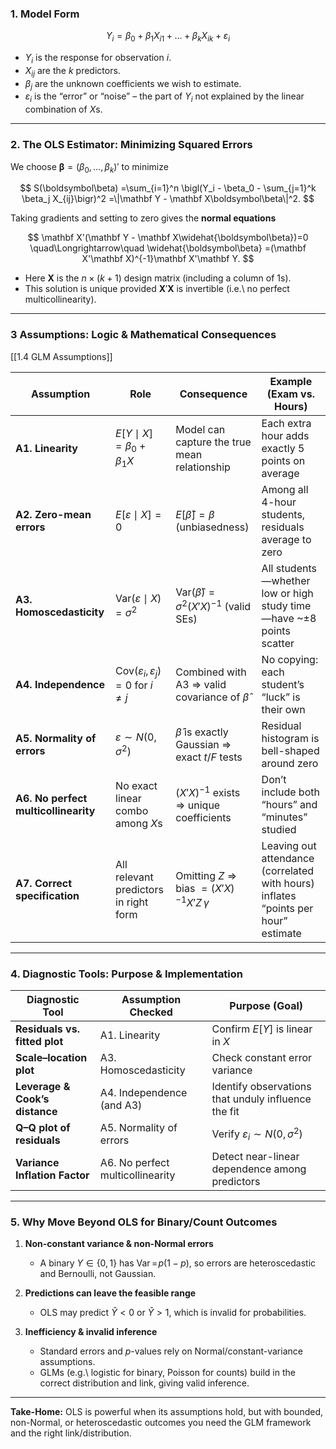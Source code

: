 

### 1. Model Form

$$
Y_i = \beta_0 + \beta_1 X_{i1} + \dots + \beta_k X_{ik} + \varepsilon_i
$$

* $Y_i$ is the response for observation $i$.
* $X_{ij}$ are the $k$ predictors.
* $\beta_j$ are the unknown coefficients we wish to estimate.
* $\varepsilon_i$ is the “error” or “noise” – the part of $Y_i$ not explained by the linear combination of $X$s.

---

### 2. The OLS Estimator: Minimizing Squared Errors

We choose $\boldsymbol\beta=(\beta_0,\dots,\beta_k)'$ to minimize

$$
S(\boldsymbol\beta)
=\sum_{i=1}^n \bigl(Y_i - \beta_0 - \sum_{j=1}^k \beta_j X_{ij}\bigr)^2
=\|\mathbf Y - \mathbf X\boldsymbol\beta\|^2.
$$

Taking gradients and setting to zero gives the **normal equations**

$$
\mathbf X'(\mathbf Y - \mathbf X\widehat{\boldsymbol\beta})=0
\quad\Longrightarrow\quad
\widehat{\boldsymbol\beta}
=(\mathbf X'\mathbf X)^{-1}\mathbf X'\mathbf Y.
$$

* Here $\mathbf X$ is the $n\times (k+1)$ design matrix (including a column of 1s).
* This solution is unique provided $\mathbf X'\mathbf X$ is invertible (i.e.\ no perfect multicollinearity).

---

### 3 Assumptions: Logic & Mathematical Consequences 
[[1.4 GLM Assumptions]]

| Assumption                           | Role                                                        | Consequence                                                  | Example (Exam vs. Hours)                                                           |
| ------------------------------------ | ----------------------------------------------------------- | ------------------------------------------------------------ | ---------------------------------------------------------------------------------- |
| **A1. Linearity**                    | $E[Y\mid X]=\beta_0+\beta_1X$                               | Model can capture the true mean relationship                 | Each extra hour adds exactly 5 points on average                                   |
| **A2. Zero-mean errors**             | $E[\varepsilon\mid X]=0$                                    | $E[\widehat\beta]=\beta$ (unbiasedness)                      | Among all 4-hour students, residuals average to zero                               |
| **A3. Homoscedasticity**             | $\mathrm{Var}(\varepsilon\mid X)=\sigma^2$                  | $\mathrm{Var}(\widehat\beta)=\sigma^2(X'X)^{-1}$ (valid SEs) | All students—whether low or high study time—have \~±8 points scatter               |
| **A4. Independence**                 | $\mathrm{Cov}(\varepsilon_i,\varepsilon_j)=0$ for $i\neq j$ | Combined with A3 ⇒ valid covariance of $\widehat\beta$       | No copying: each student’s “luck” is their own                                     |
| **A5. Normality of errors**          | $\varepsilon\sim N(0,\sigma^2)$                             | $\widehat\beta$ is exactly Gaussian ⇒ exact $t$/$F$ tests    | Residual histogram is bell-shaped around zero                                      |
| **A6. No perfect multicollinearity** | No exact linear combo among $X$s                            | $(X'X)^{-1}$ exists ⇒ unique coefficients                    | Don’t include both “hours” and “minutes” studied                                   |
| **A7. Correct specification**        | All relevant predictors in right form                       | Omitting $Z$ ⇒ bias $=(X'X)^{-1}X'Z\,\gamma$                 | Leaving out attendance (correlated with hours) inflates “points per hour” estimate |


---

### 4. Diagnostic Tools: Purpose & Implementation

| Diagnostic Tool                | Assumption Checked               | Purpose (Goal)                                      |
| ------------------------------ | -------------------------------- | --------------------------------------------------- |
| **Residuals vs. fitted plot**  | A1. Linearity                    | Confirm $E[Y]$ is linear in $X$                     |
| **Scale–location plot**        | A3. Homoscedasticity             | Check constant error variance                       |
| **Leverage & Cook’s distance** | A4. Independence (and A3)        | Identify observations that unduly influence the fit |
| **Q–Q plot of residuals**      | A5. Normality of errors          | Verify $\varepsilon_i\sim N(0,\sigma^2)$            |
| **Variance Inflation Factor**  | A6. No perfect multicollinearity | Detect near-linear dependence among predictors      |


---

### 5. Why Move Beyond OLS for Binary/Count Outcomes

1. **Non-constant variance & non-Normal errors**

   * A binary $Y\in\{0,1\}$ has $\operatorname{Var}=\!p(1-p)$, so errors are heteroscedastic and Bernoulli, not Gaussian.

2. **Predictions can leave the feasible range**

   * OLS may predict $\widehat Y<0$ or $\widehat Y>1$, which is invalid for probabilities.

3. **Inefficiency & invalid inference**

   * Standard errors and $p$-values rely on Normal/constant-variance assumptions.
   * GLMs (e.g.\ logistic for binary, Poisson for counts) build in the correct distribution and link, giving valid inference.

---

**Take-Home:**
OLS is powerful when its assumptions hold, but with bounded, non-Normal, or heteroscedastic outcomes you need the GLM framework and the right link/distribution.
